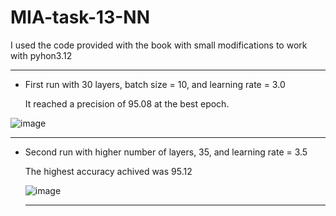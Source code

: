 # MIA-task-13-NN
I used the code provided with the book with small modifications to work with pyhon3.12

---
- First run with 30 layers, batch size = 10, and learning rate = 3.0

  It reached a precision of 95.08 at the best epoch.
  
![image](https://github.com/user-attachments/assets/7b28ef68-6a57-40e4-9afd-a226b88258fe)

---

- Second run with higher number of layers, 35, and learning rate = 3.5
  
  The highest accuracy achived was 95.12
  
  ![image](https://github.com/user-attachments/assets/658e4411-adaa-4ae4-951e-c8ce00e0df8e)

  ---

